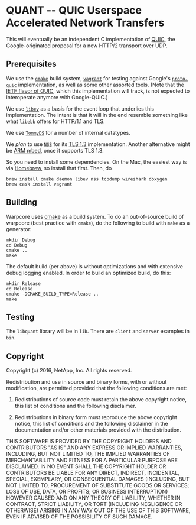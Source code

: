 # QUANT -- QUIC Userspace Accelerated Network Transfers

This will eventually be an independent C implementation of
[QUIC](https://www.chromium.org/quic), the Google-originated proposal for a new
HTTP/2 transport over UDP.


## Prerequisites

We use the [`cmake`](https://cmake.org/) build system,
[`vagrant`](https://www.vagrantup.com/) for testing against Google's
[`proto-quic`](https://github.com/google/proto-quic) implementation, as well as
some other assorted tools. (Note that the [IETF flavor of
QUIC](https://datatracker.ietf.org/wg/quic/charter/), which this implementation
will track, is not expected to interoperate anymore with Google-QUIC.)

We use [`libev`](http://software.schmorp.de/pkg/libev.html) as a basis for the
event loop that underlies this implementation. The intent is that it will in the
end resemble something like what [`libebb`](http://tinyclouds.org/libebb/)
offers for HTTP/1.1 and TLS.

We use [`TommyDS`](http://www.tommyds.it/) for a number of internal datatypes.

We *plan* to use
[`NSS`](https://developer.mozilla.org/en-US/docs/Mozilla/Projects/NSS) for its
[TLS 1.3](https://datatracker.ietf.org/doc/draft-ietf-tls-tls13/)
implementation. Another alternative might be [ARM
mbed](https://www.mbed.com/en/), once it supports TLS 1.3.

So you need to install some dependencies. On the Mac, the easiest way is via
[Homebrew](http://brew.sh/), so install that first. Then, do

```
brew install cmake daemon libev nss tcpdump wireshark doxygen
brew cask install vagrant
```


## Building
Warpcore uses [cmake](https://cmake.org/) as a build system. To do an
out-of-source build of warpcore (best practice with `cmake`), do the following
to build with `make` as a generator:

```
mkdir Debug
cd Debug
cmake ..
make
```

The default build (per above) is without optimizations and with extensive debug
logging enabled. In order to build an optimized build, do this:

```
mkdir Release
cd Release
cmake -DCMAKE_BUILD_TYPE=Release ..
make
```


## Testing

The `libquant` library will be in `lib`. There are `client` and `server`
examples in `bin`.


## Copyright

Copyright (c) 2016, NetApp, Inc.
All rights reserved.

Redistribution and use in source and binary forms, with or without modification,
are permitted provided that the following conditions are met:

1. Redistributions of source code must retain the above copyright notice, this
   list of conditions and the following disclaimer.

2. Redistributions in binary form must reproduce the above copyright notice,
   this list of conditions and the following disclaimer in the documentation
   and/or other materials provided with the distribution.

THIS SOFTWARE IS PROVIDED BY THE COPYRIGHT HOLDERS AND CONTRIBUTORS "AS IS" AND
ANY EXPRESS OR IMPLIED WARRANTIES, INCLUDING, BUT NOT LIMITED TO, THE IMPLIED
WARRANTIES OF MERCHANTABILITY AND FITNESS FOR A PARTICULAR PURPOSE ARE
DISCLAIMED. IN NO EVENT SHALL THE COPYRIGHT HOLDER OR CONTRIBUTORS BE LIABLE FOR
ANY DIRECT, INDIRECT, INCIDENTAL, SPECIAL, EXEMPLARY, OR CONSEQUENTIAL DAMAGES
(INCLUDING, BUT NOT LIMITED TO, PROCUREMENT OF SUBSTITUTE GOODS OR SERVICES;
LOSS OF USE, DATA, OR PROFITS; OR BUSINESS INTERRUPTION) HOWEVER CAUSED AND ON
ANY THEORY OF LIABILITY, WHETHER IN CONTRACT, STRICT LIABILITY, OR TORT
(INCLUDING NEGLIGENCE OR OTHERWISE) ARISING IN ANY WAY OUT OF THE USE OF THIS
SOFTWARE, EVEN IF ADVISED OF THE POSSIBILITY OF SUCH DAMAGE.


[//]: # (@example client.c)
[//]: # (@example server.c)

